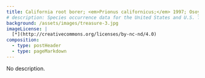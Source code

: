 ```yaml
---
title: California root borer; <em>Prionus californicus;</em> 1997; Osoyoos, BC; Collected by GGE Scudder
# description: Species occurrence data for the United States and U.S. Territories.
background: /assets/images/treasure-3.jpg
imageLicense: |
  [*](http://creativecommons.org/licenses/by-nc-nd/4.0)
composition:
  - type: postHeader
  - type: pageMarkdown
---
```


No description.